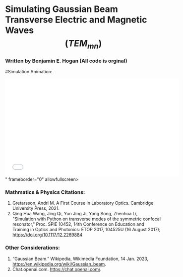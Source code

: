 # Simulating Gaussian Beam Transverse Electric and Magnetic Waves $$(TEM_{mn})$$
### Written by Benjamin E. Hogan (All code is orginal)

#Simulation Animation:

<iframe width="560" height="315" src="<iframe width="560" height="315" src="https://www.youtube.com/embed/JPC0WD3Zp-s" title="YouTube video player" frameborder="0" allow="accelerometer; autoplay; clipboard-write; encrypted-media; gyroscope; picture-in-picture; web-share" allowfullscreen></iframe>" frameborder="0" allowfullscreen></iframe>

### Mathmatics & Physics Citations:
1. Gretarsson, Andri M. A First Course in Laboratory Optics. Cambridge University Press, 2021. 
2. Qing Hua Wang, Jing Qi, Yun Jing Ji, Yang Song, Zhenhua Li, "Simulation with Python on transverse modes of the symmetric confocal resonator," Proc. SPIE 10452, 14th Conference on Education and Training in Optics and Photonics: ETOP 2017, 104525U (16 August 2017); https://doi.org/10.1117/12.2269884

### Other Considerations:
1. “Gaussian Beam.” Wikipedia, Wikimedia Foundation, 14 Jan. 2023, https://en.wikipedia.org/wiki/Gaussian_beam. 
2. Chat.openai.com. https://chat.openai.com/. 
